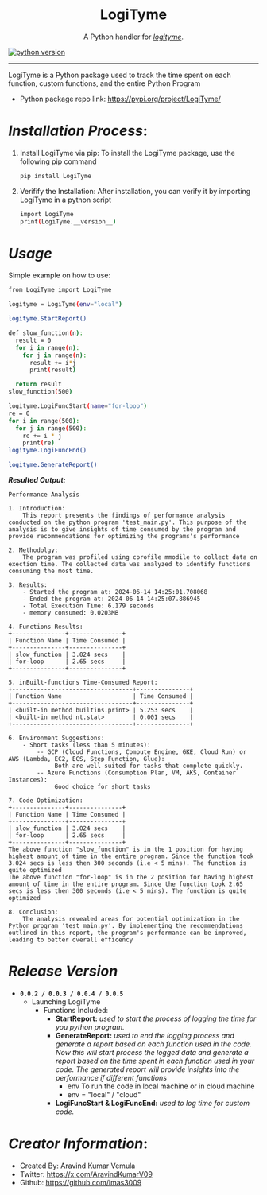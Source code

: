 <h1 align="center">LogiTyme</h1>
<p align="center">A Python handler for <a href="https://github.com/lmas3009/LogiTyme"><i>logityme</i></a>.</p>

[//]: # ([![python compatibility]&#40;https://github.com/lmas3009/LogiTyme/workflows/Check%20Python%20Package%20Compatiblity%20in%20all%20versions/badge.svg&#41;]&#40;https://github.com/lmas3009/LogiTyme/actions/workflows/Check%20Python%20Package%20Compatiblity%20in%20all%20versions.yml&#41;)
[![python version](https://img.shields.io/badge/Works_With_Python-3.9,%203.10,%203.11-orange)](https://github.com/lmas3009/LogiTyme/actions/workflows/Check%20Python%20Package%20Compatiblity%20in%20all%20versions.yml)

---

LogiTyme is a Python package used to track the time spent on each function, custom functions, and the entire Python Program

- Python package repo link: https://pypi.org/project/LogiTyme/


# *Installation Process*:
1. Install LogiTyme via pip:
To install the LogiTyme package, use the following pip command
    ```bash
    pip install LogiTyme
    ```
3. Verifify the Installation:
After installation, you can verify it by importing LogiTyme in a python script
    ```bash
    import LogiTyme
    print(LogiTyme.__version__)
    ```


# *Usage*

Simple example on how to use:
```bash
from LogiTyme import LogiTyme

logityme = LogiTyme(env="local")

logityme.StartReport()

def slow_function(n):
  result = 0
  for i in range(n):
    for j in range(n):
      result += i*j
      print(result)

  return result
slow_function(500)

logityme.LogiFuncStart(name="for-loop")
re = 0
for i in range(500):
  for j in range(500):
    re += i * j
    print(re)
logityme.LogiFuncEnd()

logityme.GenerateReport()
```

**_Resulted Output:_**
```text
Performance Analysis

1. Introduction:
	This report presents the findings of performance analysis conducted on the python program 'test_main.py'. This purpose of the analysis is to give insights of time consumed by the program and provide recommendations for optimizing the programs's performance

2. Methodolgy:
	The program was profiled using cprofile mmodile to collect data on exection time. The collected data was analyzed to identify functions consuming the most time.

3. Results:
	- Started the program at: 2024-06-14 14:25:01.708068
	- Ended the program at: 2024-06-14 14:25:07.886945
	- Total Execution Time: 6.179 seconds
	- memory consumed: 0.0203MB

4. Functions Results:
+---------------+---------------+
| Function Name | Time Consumed |
+---------------+---------------+
| slow_function | 3.024 secs    |
| for-loop      | 2.65 secs     |
+---------------+---------------+

5. inBuilt-functions Time-Consumed Report:
+----------------------------------+---------------+
| Function Name                    | Time Consumed |
+----------------------------------+---------------+
| <built-in method builtins.print> | 5.253 secs    |
| <built-in method nt.stat>        | 0.001 secs    |
+----------------------------------+---------------+

6. Environment Suggestions:
	- Short tasks (less than 5 minutes):
		-- GCP (Cloud Functions, Compute Engine, GKE, Cloud Run) or AWS (Lambda, EC2, ECS, Step Function, Glue): 
			 Both are well-suited for tasks that complete quickly.
		-- Azure Functions (Consumption Plan, VM, AKS, Container Instances):
			 Good choice for short tasks

7. Code Optimization:
+---------------+---------------+
| Function Name | Time Consumed |
+---------------+---------------+
| slow_function | 3.024 secs    |
| for-loop      | 2.65 secs     |
+---------------+---------------+
The above function "slow_function" is in the 1 position for having highest amount of time in the entire program. Since the function took 3.024 secs is less then 300 seconds (i.e < 5 mins). The function is quite optimized 
The above function "for-loop" is in the 2 position for having highest amount of time in the entire program. Since the function took 2.65 secs is less then 300 seconds (i.e < 5 mins). The function is quite optimized 

8. Conclusion:
	The analysis revealed areas for potential optimization in the Python program 'test_main.py'. By implementing the recommendations outlined in this report, the program's performance can be improved, leading to better overall efficency
```


# _Release Version_
- **```0.0.2 / 0.0.3 / 0.0.4 / 0.0.5```**
  - Launching LogiTyme
    - Functions Included:
      - **StartReport:** _used to start the process of logging the time for you python program._
      - **GenerateReport:**  _used to end the logging process and generate a report based on each function used in the code.
        Now this will start process the logged data and generate a report based on the time spent in each function used in your code.
        The generated report will provide insights into the performance if different functions_
        - env  To run the code in local machine or in cloud machine
        - env = "local" / "cloud" 
      - **LogiFuncStart & LogiFuncEnd:** _used to log time for custom code._


# *Creator Information*:
- Created By: Aravind Kumar Vemula
- Twitter: https://x.com/AravindKumarV09
- Github: https://github.com/lmas3009

